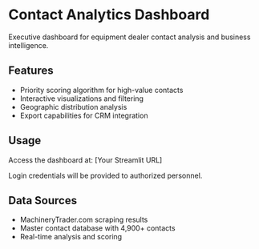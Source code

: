 # Contact Analytics Dashboard

Executive dashboard for equipment dealer contact analysis and business intelligence.

## Features
- Priority scoring algorithm for high-value contacts
- Interactive visualizations and filtering
- Geographic distribution analysis
- Export capabilities for CRM integration

## Usage
Access the dashboard at: [Your Streamlit URL]

Login credentials will be provided to authorized personnel.

## Data Sources
- MachineryTrader.com scraping results
- Master contact database with 4,900+ contacts
- Real-time analysis and scoring
